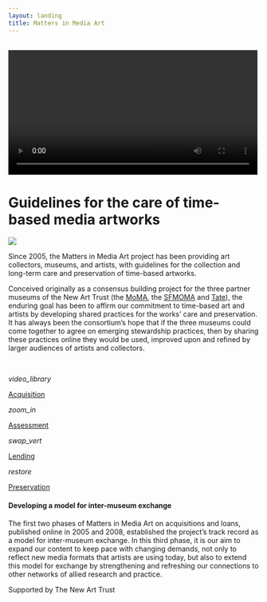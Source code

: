 ```yaml
---
layout: landing
title: Matters in Media Art
---
```





<div class="row" markdown="1">
<div class="col s6">
	<br>

<video autoplay id="bgvid" loop width="500px">
WCAG general accessibility recommendation is that media such as background video play through only once. Loop turned on for the purposes of illustration; if removed, the end of the video will fade in the same way created by pressing the "Pause" button 

<source src="{{site.baseurl}}/bg-web.mp4" type="video/mp4">
</video>

</div>

<div class="col s6" markdown="1">

# Guidelines for the care of time-based media artworks
![]({{site.baseurl}}/img/mattermediaart_logos.jpg)

</div>

</div>

<div class="row" markdown="1">
<div class="col s8 offset-s2" markdown="1">


Since 2005, the Matters in Media Art project has been providing art collectors, museums, and artists, with guidelines for the collection and long-term care and preservation of time-based artworks.

Conceived originally as a consensus building project for the three partner museums of the New Art Trust (the [MoMA](http://www.moma.org/), the [SFMOMA](http://www.sfmoma.org/) and [Tate](http://www.tate.org.uk/)), the enduring goal has been to affirm our commitment to time-based art and artists by developing shared practices for the works’ care and preservation. It has always been the consortium’s hope that if the three museums could come together to agree on emerging stewardship practices, then by sharing these practices online they would be used, improved upon and refined by larger audiences of artists and collectors. 


</div>
</div> <!-- end of row 1 -->


<div class="row" markdown="1">

<div class="col s1 center offset-s1" markdown="1">
&nbsp;
</div>

<div class="col s2 center" markdown="1">

<i class="large material-icons">video_library</i><br>

<a href="acquiring-time-based-media-art.html">Acquisition</a>

</div>

<div class="col s2 center" markdown="1">
<i class="large material-icons">zoom_in</i><br>

<a href="assessing-time-based-media-art.html">Assessment</a>
</div>

<div class="col s2 center" markdown="1">
<i class="large material-icons">swap_vert</i><br>

<a href="lending-time-based-media.html">Lending</a>
</div>

<div class="col s2 center" markdown="1">
<i class="large material-icons">restore</i><br>

<a href="sustaining-your-collection.html">Preservation</a>
</div>




</div>




<div class="row" markdown="1">
<div class="col s8 offset-s2" markdown="1">

#### Developing a model for inter-museum exchange
The first two phases of Matters in Media Art on acquisitions and loans, published online in 2005 and 2008, established the project’s track record as a model for inter-museum exchange. In this third phase, it is our aim to expand our content to keep pace with changing demands, not only to reflect new media formats that artists are using today, but also to extend this model for exchange by strengthening and refreshing our connections to other networks of allied research and practice. 

Supported by The New Art Trust


</div>
</div>






